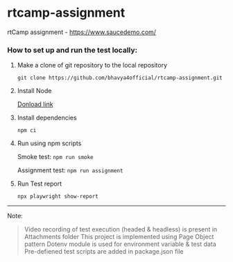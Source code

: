 # rtcamp-assignment

rtCamp assignment - https://www.saucedemo.com/

### How to set up and run the test locally:

1. Make a clone of git repository to the local repository

   `git clone https://github.com/bhavya4official/rtcamp-assignment.git`

1. Install Node

   [Donload link](https://nodejs.org/en/download)

1. Install dependencies

   `npm ci`

1. Run using npm scripts

   Smoke test: `npm run smoke`

   Assignment test: `npm run assignment`

1. Run Test report

   `npx playwright show-report`

---

Note:

> Video recording of test execution (headed & headless) is present in Attachments folder
> This project is implemented using Page Object pattern
> Dotenv module is used for environment variable & test data
> Pre-defiened test scripts are added in package.json file

